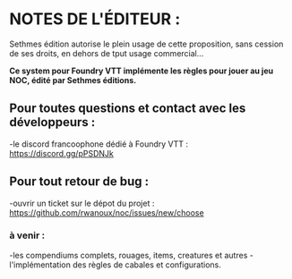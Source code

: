 # NOTES DE L'ÉDITEUR :

Sethmes édition autorise le plein usage de cette proposition, sans cession de ses droits, en dehors de tput usage commercial...

**Ce system pour Foundry VTT implémente les règles pour jouer au jeu NOC, édité par Sethmes éditions.**

## Pour toutes questions et contact avec les développeurs :

-le discord francoophone dédié à Foundry VTT : https://discord.gg/pPSDNJk

## Pour tout retour de bug :

-ouvrir un ticket sur le dépot du projet : https://github.com/rwanoux/noc/issues/new/choose

### à venir :

-les compendiums complets, rouages, items, creatures et autres
-l'implémentation des règles de cabales et configurations.
